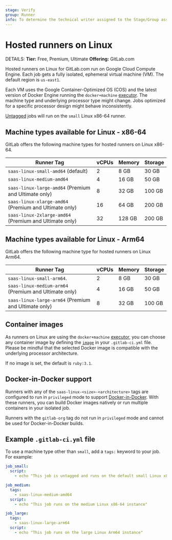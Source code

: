 ```yaml
---
stage: Verify
group: Runner
info: To determine the technical writer assigned to the Stage/Group associated with this page, see https://handbook.gitlab.com/handbook/product/ux/technical-writing/#assignments
---
```


# Hosted runners on Linux

DETAILS:
**Tier:** Free, Premium, Ultimate
**Offering:** GitLab.com

Hosted runners on Linux for GitLab.com run on Google Cloud Compute Engine. Each job gets a fully isolated, ephemeral virtual machine (VM). The default region is `us-east1`.

Each VM uses the Google Container-Optimized OS (COS) and the latest version of Docker Engine running the `docker+machine`
[executor](https://docs.gitlab.com/runner/executors/#docker-machine-executor).
The machine type and underlying processor type might change. Jobs optimized for a specific processor design might behave inconsistently.

[Untagged](../../yaml/index.md#tags) jobs will run on the `small` Linux x86-64 runner.

## Machine types available for Linux - x86-64

GitLab offers the following machine types for hosted runners on Linux x86-64.

| Runner Tag                                             | vCPUs | Memory | Storage |
|--------------------------------------------------------|-------|--------|---------|
| `saas-linux-small-amd64` (default)                     | 2     | 8 GB   | 30 GB   |
| `saas-linux-medium-amd64`                              | 4     | 16 GB  | 50 GB   |
| `saas-linux-large-amd64` (Premium and Ultimate only)   | 8     | 32 GB  | 100 GB  |
| `saas-linux-xlarge-amd64` (Premium and Ultimate only)  | 16    | 64 GB  | 200 GB  |
| `saas-linux-2xlarge-amd64` (Premium and Ultimate only) | 32    | 128 GB | 200 GB  |

## Machine types available for Linux - Arm64

GitLab offers the following machine type for hosted runners on Linux Arm64.

| Runner Tag                                            | vCPUs | Memory | Storage |
|-------------------------------------------------------|-------|--------|---------|
| `saas-linux-small-arm64`.                             | 2     | 8 GB   | 30 GB   |
| `saas-linux-medium-arm64` (Premium and Ultimate only) | 4     | 16 GB  | 50 GB   |
| `saas-linux-large-arm64` (Premium and Ultimate only)  | 8     | 32 GB  | 100 GB  |

## Container images

As runners on Linux are using the `docker+machine` [executor](https://docs.gitlab.com/runner/executors/#docker-machine-executor),
you can choose any container image by defining the [`image`](../../../ci/yaml/index.md#image) in your `.gitlab-ci.yml` file.
Please be mindful that the selected Docker image is compatible with the underlying processor architecture.

If no image is set, the default is `ruby:3.1`.

## Docker-in-Docker support

Runners with any of the `saas-linux-<size>-<architecture>` tags are configured to run in `privileged` mode
to support [Docker-in-Docker](../../../ci/docker/using_docker_build.md#use-docker-in-docker).
With these runners, you can build Docker images natively or run multiple containers in your isolated job.

Runners with the `gitlab-org` tag do not run in `privileged` mode and cannot be used for Docker-in-Docker builds.

## Example `.gitlab-ci.yml` file

To use a machine type other than `small`, add a `tags:` keyword to your job.
For example:

```yaml
job_small:
  script:
    - echo "This job is untagged and runs on the default small Linux x86-64 instance"

job_medium:
  tags:
    - saas-linux-medium-amd64
  script:
    - echo "This job runs on the medium Linux x86-64 instance"

job_large:
  tags:
    - saas-linux-large-arm64
  script:
    - echo "This job runs on the large Linux Arm64 instance"
```
